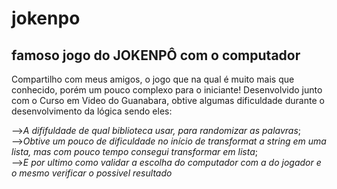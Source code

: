 # jokenpo
## famoso jogo do JOKENPÔ com o computador

Compartilho com meus amigos, o jogo que na qual é muito mais que conhecido, porém um pouco complexo para o iniciante!
Desenvolvido junto com o Curso em Video do Guanabara, obtive algumas dificuldade durante o desenvolvimento da lógica sendo eles:

-->_A dififuldade de qual biblioteca usar, para randomizar as palavras_; <br>
-->_Obtive um pouco de dificuldade no início de transformat a string em uma lista, mas com pouco tempo consegui transformar em lista_; <br>
-->_E por ultimo como validar a escolha do computador com a do jogador e o mesmo verificar o possivel resultado_
